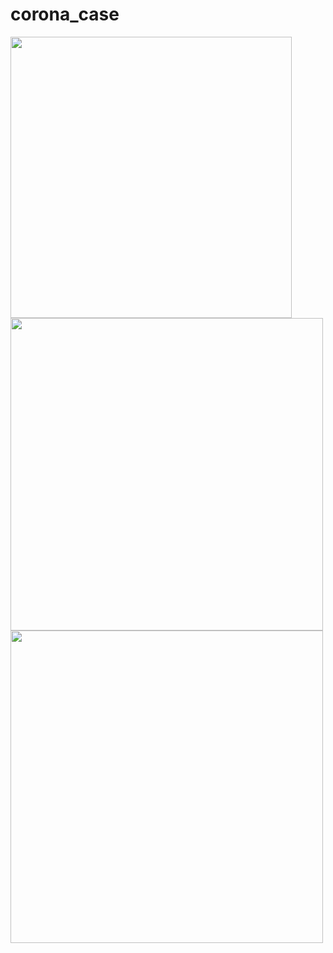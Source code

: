 # corona_case

<img src="https://user-images.githubusercontent.com/113766592/201468377-8fda2d36-1f1c-4224-bcee-ff8dc36f3ea3.gif" style="height:450px">

<img src="https://user-images.githubusercontent.com/113766592/201468221-1d0a5cb6-4d02-4659-982c-0f749297d462.jpg" style="height:500px">
<img src="https://user-images.githubusercontent.com/113766592/201468222-193b96a5-cb89-4941-8412-c445032f7fe4.jpg" style="height:500px">

